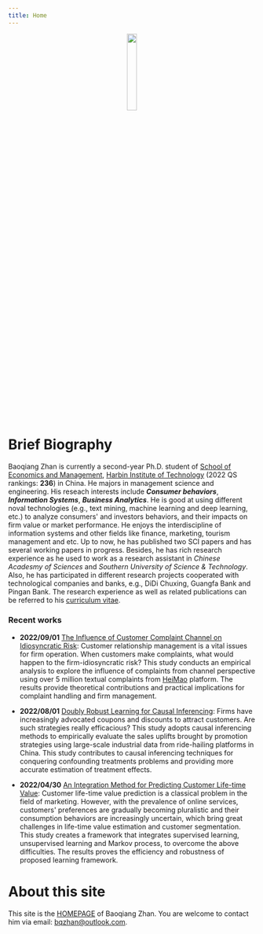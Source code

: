 ```yaml
---
title: Home
---
```


<div align='center'>
<img src='https://kibo-1256104095.cos.ap-guangzhou.myqcloud.com/images_for_blog%2F%E8%AF%81%E4%BB%B6%E7%85%A7%E7%9A%84%E5%89%AF%E6%9C%AC.png' width=20% height=20%>
</div>

# Brief Biography

Baoqiang Zhan is currently a second-year Ph.D. student of [School of Economics and Management](http://som.hit.edu.cn/en/), [Harbin Institute of Technology](http://en.hit.edu.cn/) (2022 QS rankings: **236**) in China.  He majors in management science and engineering. His reseach interests include ***Consumer behaviors***, ***Information Systems***, ***Business Analytics***. He is good at using different noval technologies (e.g., text mining, machine learning and deep learning, etc.) to analyze consumers' and investors behaviors, and their impacts on firm value or market performance. He enjoys the interdiscipline of information systems and other fields like finance, marketing, tourism management and etc. Up to now, he has published two SCI papers and has several working papers in progress. Besides, he has rich research experience as he used to work as a research assistant in *Chinese Acadesmy of Sciences* and *Southern University of Science & Technology*. Also, he has participated in different research projects cooperated with technological companies and banks, e.g., DiDi Chuxing, Guangfa Bank and Pingan Bank. The research experience as well as related publications can be referred to his [curriculum vitae](/about/).

### Recent works

- **2022/09/01**  <u>The Influence of Customer Complaint Channel on Idiosyncratic Risk</u>: Customer relationship management is a vital issues for firm operation. When customers make complaints, what would happen to the firm-idiosyncratic risk? This study conducts an empirical analysis to explore the influence of complaints from channel perspective using over 5 million textual complaints from [HeiMao](https://tousu.sina.com.cn/) platform. The results provide theoretical contributions and practical implications for complaint handling and firm management.

- **2022/08/01** <u>Doubly Robust Learning for Causal Inferencing</u>: Firms have increasingly advocated coupons and discounts to attract customers. Are such strategies really efficacious? This study adopts causal inferencing methods to empirically evaluate the sales uplifts brought by promotion strategies using large-scale industrial data from ride-hailing platforms in China. This study contributes to causal inferencing techniques for conquering confounding treatments problems and providing more accurate estimation of treatment effects.

- **2022/04/30**  <u>An Integration Method for Predicting Customer Life-time Value</u>: Customer life-time value prediction is a classical problem in the field of marketing. However, with the prevalence of online services, customers'  preferences are gradually becoming pluralistic and their consumption behaviors are increasingly uncertain, which bring great challenges in life-time value estimation and customer segmentation. This study creates a framework that integrates supervised learning, unsupervised learning and Markov process, to overcome the above difficulties. The results proves the efficiency and robustness of proposed learning framework.

# About this site

This site is the [HOMEPAGE](https://bqzhan.github.io/) of Baoqiang Zhan. You are welcome to contact him via email: [bqzhan@outlook.com]().
